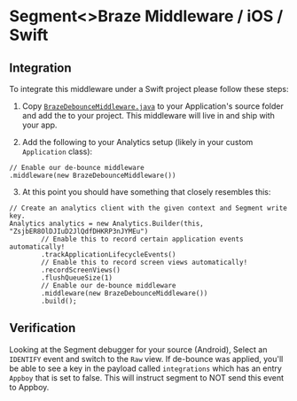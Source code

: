 # Segment<>Braze Middleware / iOS / Swift

## Integration
To integrate this middleware under a Swift project please follow these steps:

1. Copy [`BrazeDebounceMiddleware.java`](/app/src/main/BrazeDebounceMiddleware.java) to your Application's source folder and add the to your project.  This middleware will live in and ship with your app.

2. Add the following to your Analytics setup (likely in your custom `Application` class):
```
// Enable our de-bounce middleware
.middleware(new BrazeDebounceMiddleware())
```

3. At this point you should have something that closely resembles this:
```
// Create an analytics client with the given context and Segment write key.
Analytics analytics = new Analytics.Builder(this, "ZsjbER8OlDJIuD2JlQdfDHKRP3nJYMEu")
        // Enable this to record certain application events automatically!
        .trackApplicationLifecycleEvents()
        // Enable this to record screen views automatically!
        .recordScreenViews()
        .flushQueueSize(1)
        // Enable our de-bounce middleware
        .middleware(new BrazeDebounceMiddleware())
        .build();
```

## Verification
Looking at the Segment debugger for your source (Android), Select an `IDENTIFY` event and switch to the `Raw` view.  If de-bounce was applied, you'll be able to see a key in the payload called `integrations` which has an entry `Appboy` that is set to false.  This will instruct segment to NOT send this event to Appboy.
